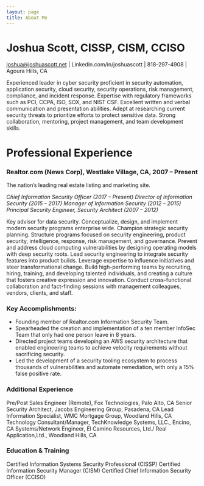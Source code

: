 ```yaml
---
layout: page
title: About Me
---
```

# Joshua Scott, CISSP, CISM, CCISO
joshua@joshuascott.net | Linkedin.com/in/joshuascott | 818-297-4908 | Agoura Hills, CA

Experienced leader in cyber security proficient in security automation, application security, cloud security, security operations, risk management, compliance, and incident response. Expertise with regulatory frameworks such as PCI, CCPA, ISO, SOX, and NIST CSF. Excellent written and verbal communication and presentation abilities. Adept at researching current security threats to prioritize efforts to protect sensitive data. Strong collaboration, mentoring, project management, and team development skills.

# Professional Experience

### Realtor.com (News Corp), Westlake Village, CA, 2007 – Present
The nation’s leading real estate listing and marketing site.

*Chief Information Security Officer (2017 – Present)*
*Director of Information Security (2015 – 2017)*
*Manager of Information Security (2012 – 2015)*
*Principal Security Engineer, Security Architect (2007 – 2012)* 

Key advisor for data security. Conceptualize, design, and implement modern security programs enterprise wide. Champion strategic security planning. Structure programs focused on security engineering, product security, intelligence, response, risk management, and governance. Prevent and address cloud computing vulnerabilities by designing operating models with deep security roots. Lead security engineering to integrate security features into product builds. Leverage expertise to influence initiatives and steer transformational change. Build high-performing teams by recruiting, hiring, training, and developing talented individuals, and creating a culture that fosters creative expression and innovation. Conduct cross-functional collaboration and fact-finding sessions with management colleagues, vendors, clients, and staff.

### Key Accomplishments:

-   Founding member of Realtor.com Information Security Team.
-   Spearheaded the creation and implementation of a ten member InfoSec Team
    that only had one person leave in 8 years.
-   Directed project teams developing an AWS security architecture that
    enabled engineering teams to achieve velocity requirements without
    sacrificing security.
-   Led the development of a security tooling ecosystem to process
    thousands of vulnerabilities and automate remediation, with only a
    15% false positive rate.

### Additional Experience
Pre/Post Sales Engineer (Remote), Fox Technologies, Palo Alto, CA
Senior Security Architect, Jacobs Engineering Group, Pasadena, CA
Lead Information Specialist, WMC Mortgage Group, Woodland Hills, CA
Technology Consultant/Manager, TechKnowledge Systems, LLC., Encino, CA
Systems/Network Engineer, El Camino Resources, Ltd./ Real Application,Ltd., Woodland Hills, CA

### Education & Training
Certified Information Systems Security Professional (CISSP)
Certified Information Security Manager (CISM)
Certified Chief Information Security Officer (CCISO)
